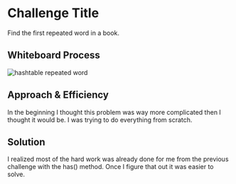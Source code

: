 # Challenge Title
Find the first repeated word in a book.

## Whiteboard Process
![hashtable repeated word](code_challenges/assets/CodeChallenge31.png)


## Approach & Efficiency
In the beginning I thought this problem was way more complicated then I thought it would be. I was
trying to do everything from scratch.

## Solution
I realized most of the hard work was already done for me from the previous challenge with the has() method.
Once I figure that out it was easier to solve.
